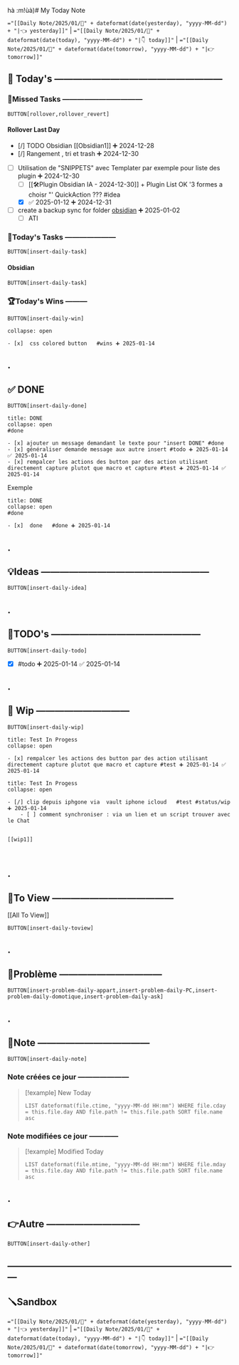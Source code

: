 hà :m!ùà)# My Today Note

`="[[Daily Note/2025/01/📒" + dateformat(date(yesterday), "yyyy-MM-dd") + "|👈 yesterday]]"` | `="[[Daily Note/2025/01/📒" + dateformat(date(today), "yyyy-MM-dd") + "|👇 today]]"` | `="[[Daily Note/2025/01/📒" + dateformat(date(tomorrow), "yyyy-MM-dd") + "|👉 tomorrow]]"`

## 📅 Today's ——————————————————

### 🥷Missed Tasks ———————————

`BUTTON[rollover,rollover_revert]`
#### Rollover Last Day

- [/] TODO Obsidian [[Obsidian1]] ➕ 2024-12-28
- [/] Rangement , tri et trash  ➕ 2024-12-30
- [ ] Utilisation de "SNIPPETS" avec Templater par exemple pour liste des plugin ➕ 2024-12-30
	- [ ] [[🛠️Plugin Obsidian IA - 2024-12-30]] +  Plugin List OK  '3 formes a choisr "' QuickAction ??? #idea 
	- [x]  ✅ 2025-01-12 ➕ 2024-12-31
- [ ] create a backup sync for folder [obsidian](file:///D:%5Cobsidian)  ➕ 2025-01-02 
	- [ ] ATI  

### 🚀Today's Tasks ———————

 `BUTTON[insert-daily-task]`
 
#### Obsidian

`BUTTON[insert-daily-task]`

### 🏆Today's Wins ———

`BUTTON[insert-daily-win]`
 

`````ad-success
collapse: open

- [x]  css colored button   #wins ➕ 2025-01-14 
`````

## .
## ✅ DONE 

 `BUTTON[insert-daily-done]`

`````ad-success
title: DONE
collapse: open
#done 

- [x] ajouter un message demandant le texte pour "insert DONE" #done
- [x] généraliser demande message aux autre insert #todo ➕ 2025-01-14 ✅ 2025-01-14
- [x] rempalcer les actions des button par des action utilisant directement capture plutot que macro et capture #test ➕ 2025-01-14 ✅ 2025-01-14
`````

Exemple

`````ad-success
title: DONE
collapse: open
#done 

- [x]  done   #done ➕ 2025-01-14 
`````


## .
## 💡Ideas ——————————————————

 `BUTTON[insert-daily-idea]`
 

## .
## 📎TODO's ————————————————

`BUTTON[insert-daily-todo]`

- [x]  #todo ➕ 2025-01-14 ✅ 2025-01-14


## .
## 🚧 Wip ——————————

`BUTTON[insert-daily-wip]`


`````ad-example
title: Test In Progess
collapse: open

- [x] rempalcer les actions des button par des action utilisant directement capture plutot que macro et capture #test ➕ 2025-01-14 ✅ 2025-01-14

`````
 

`````ad-example
title: Test In Progess
collapse: open

- [/] clip depuis iphgone via  vault iphone icloud   #test #status/wip  ➕ 2025-01-14 
	- [ ] comment synchroniser : via un lien et un script trouver avec le Chat 


[[wip1]]



`````
 



## .
## 👀To View —————————————

[[All To View]]

`BUTTON[insert-daily-toview]`
 
## .
## 🚨Problème ———————————

`BUTTON[insert-problem-daily-appart,insert-problem-daily-PC,insert-problem-daily-domotique,insert-problem-daily-ask]`
 




## .
## 📝Note ————————————
  
`BUTTON[insert-daily-note]`
 



### Note créées ce jour ———————
> [!example] New Today
> ```dataview
> LIST dateformat(file.ctime, "yyyy-MM-dd HH:mm") WHERE file.cday = this.file.day AND file.path != this.file.path SORT file.name asc
> ```
> 
### Note modifiées ce jour ————
> [!example] Modified Today
> ```dataview 
> LIST dateformat(file.mtime, "yyyy-MM-dd HH:mm") WHERE file.mday = this.file.day AND file.path != this.file.path SORT file.name asc
> ```
> 

 

## .
## 👉Autre ——————————

`BUTTON[insert-daily-other]`
 


## —————————————————————————
## 🪛Sandbox 







`="[[Daily Note/2025/01/📒" + dateformat(date(yesterday), "yyyy-MM-dd") + "|👈 yesterday]]"` | `="[[Daily Note/2025/01/📒" + dateformat(date(today), "yyyy-MM-dd") + "|👇 today]]"` | `="[[Daily Note/2025/01/📒" + dateformat(date(tomorrow), "yyyy-MM-dd") + "|👉 tomorrow]]"`
